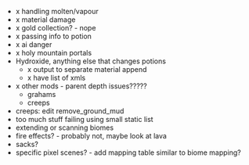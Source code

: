 - x handling molten/vapour
- x material damage
- x gold collection? - nope
- x passing info to potion
- x ai danger
- x holy mountain portals
- Hydroxide, anything else that changes potions
  - x output to separate material append
  - x have list of xmls
- x other mods - parent depth issues?????
  - grahams
  - creeps
- creeps: edit remove_ground_mud
- too much stuff failing using small static list
- extending or scanning biomes
- fire effects? - probably not, maybe look at lava
- sacks?
- specific pixel scenes? - add mapping table similar to biome mapping?
